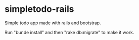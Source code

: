# simpletodo-rails
Simple todo app made with rails and bootstrap.

Run "bunde install" and  then "rake db:migrate" to make it work.
